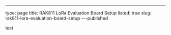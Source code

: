 ---
type: page
title: RAK811 LoRa Evaluation Board Setup
listed: true
slug: rak811-lora-evaluation-board-setup
---published

test

